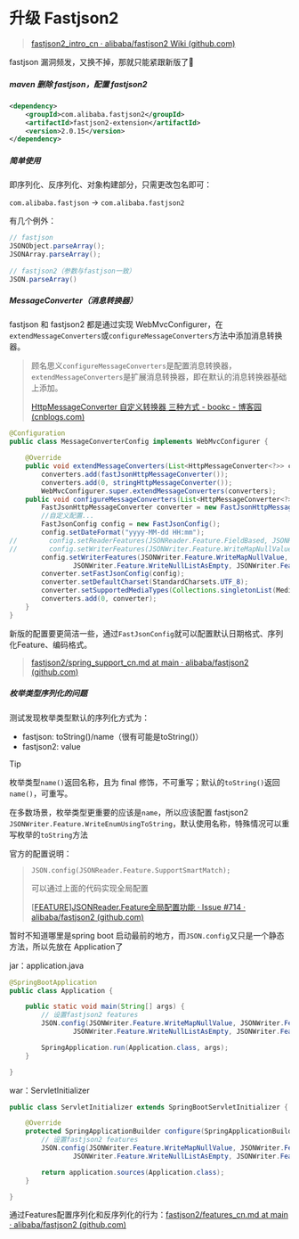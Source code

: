 # 升级 Fastjson2

> [fastjson2_intro_cn · alibaba/fastjson2 Wiki (github.com)](https://github.com/alibaba/fastjson2/wiki/fastjson2_intro_cn)

fastjson 漏洞频发，又换不掉，那就只能紧跟新版了:dog:

##### maven 删除 fastjson，配置 fastjson2

```xml
<dependency>
    <groupId>com.alibaba.fastjson2</groupId>
    <artifactId>fastjson2-extension</artifactId>
    <version>2.0.15</version>
</dependency>
```

##### 简单使用

即序列化、反序列化、对象构建部分，只需更改包名即可：

`com.alibaba.fastjson` -> `com.alibaba.fastjson2`

有几个例外：

```java
// fastjson
JSONObject.parseArray();
JSONArray.parseArray();
    
// fastjson2（参数与fastjson一致）
JSON.parseArray()
```

##### MessageConverter（消息转换器）

fastjson 和 fastjson2 都是通过实现 WebMvcConfigurer，在`extendMessageConverters`或`configureMessageConverters`方法中添加消息转换器。

> 顾名思义`configureMessageConverters`是配置消息转换器，`extendMessageConverters`是扩展消息转换器，即在默认的消息转换器基础上添加。
>
> [HttpMessageConverter 自定义转换器 三种方式 - bookc - 博客园 (cnblogs.com)](https://www.cnblogs.com/bookc/p/14240002.html)

```java
@Configuration
public class MessageConverterConfig implements WebMvcConfigurer {

    @Override
    public void extendMessageConverters(List<HttpMessageConverter<?>> converters) {
        converters.add(fastJsonHttpMessageConverter());
        converters.add(0, stringHttpMessageConverter());
        WebMvcConfigurer.super.extendMessageConverters(converters);
    public void configureMessageConverters(List<HttpMessageConverter<?>> converters) {
        FastJsonHttpMessageConverter converter = new FastJsonHttpMessageConverter();
        //自定义配置...
        FastJsonConfig config = new FastJsonConfig();
        config.setDateFormat("yyyy-MM-dd HH:mm");
//        config.setReaderFeatures(JSONReader.Feature.FieldBased, JSONReader.Feature.SupportArrayToBean);
//        config.setWriterFeatures(JSONWriter.Feature.WriteMapNullValue, JSONWriter.Feature.PrettyFormat);
        config.setWriterFeatures(JSONWriter.Feature.WriteMapNullValue, JSONWriter.Feature.WriteNullNumberAsZero, JSONWriter.Feature.WriteNullStringAsEmpty,
                JSONWriter.Feature.WriteNullListAsEmpty, JSONWriter.Feature.WriteNullBooleanAsFalse, JSONWriter.Feature.WriteEnumUsingToString);
        converter.setFastJsonConfig(config);
        converter.setDefaultCharset(StandardCharsets.UTF_8);
        converter.setSupportedMediaTypes(Collections.singletonList(MediaType.APPLICATION_JSON));
        converters.add(0, converter);
    }
}
```

新版的配置要更简洁一些，通过`FastJsonConfig`就可以配置默认日期格式、序列化Feature、编码格式。

> [fastjson2/spring_support_cn.md at main · alibaba/fastjson2 (github.com)](https://github.com/alibaba/fastjson2/blob/main/docs/spring_support_cn.md)

##### 枚举类型序列化的问题

测试发现枚举类型默认的序列化方式为：

- fastjson: toString()/name（很有可能是toString()）
- fastjson2: value

> [!TIP]
>
> 枚举类型`name()`返回名称，且为 final 修饰，不可重写；默认的`toString()`返回`name()`，可重写。

在多数场景，枚举类型更重要的应该是`name`，所以应该配置 fastjson2 `JSONWriter.Feature.WriteEnumUsingToString`，默认使用名称，特殊情况可以重写枚举的`toString`方法

官方的配置说明：

> ```
> JSON.config(JSONReader.Feature.SupportSmartMatch);
> ```
>
> 可以通过上面的代码实现全局配置
>
> [[FEATURE\]JSONReader.Feature全局配置功能 · Issue #714 · alibaba/fastjson2 (github.com)](https://github.com/alibaba/fastjson2/issues/714#issuecomment-1231018053)

暂时不知道哪里是spring boot 启动最前的地方，而`JSON.config`又只是一个静态方法，所以先放在 Application了

jar：application.java

```java
@SpringBootApplication
public class Application {

	public static void main(String[] args) {
		// 设置fastjson2 features
		JSON.config(JSONWriter.Feature.WriteMapNullValue, JSONWriter.Feature.WriteNullNumberAsZero, JSONWriter.Feature.WriteNullStringAsEmpty,
				JSONWriter.Feature.WriteNullListAsEmpty, JSONWriter.Feature.WriteNullBooleanAsFalse, JSONWriter.Feature.WriteEnumUsingToString);

		SpringApplication.run(Application.class, args);
	}

}
```

war：ServletInitializer

```java
public class ServletInitializer extends SpringBootServletInitializer {

	@Override
	protected SpringApplicationBuilder configure(SpringApplicationBuilder application) {
		// 设置fastjson2 features
		JSON.config(JSONWriter.Feature.WriteMapNullValue, JSONWriter.Feature.WriteNullNumberAsZero, JSONWriter.Feature.WriteNullStringAsEmpty,
				JSONWriter.Feature.WriteNullListAsEmpty, JSONWriter.Feature.WriteNullBooleanAsFalse, JSONWriter.Feature.WriteEnumUsingToString);

		return application.sources(Application.class);
	}

}
```

通过Features配置序列化和反序列化的行为：[fastjson2/features_cn.md at main · alibaba/fastjson2 (github.com)](https://github.com/alibaba/fastjson2/blob/main/docs/features_cn.md)